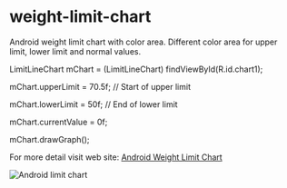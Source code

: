 # weight-limit-chart
Android weight limit chart with color area. Different color area for upper limit, lower limit and normal values.

LimitLineChart mChart = (LimitLineChart) findViewById(R.id.chart1);

  mChart.upperLimit = 70.5f;  // Start of upper limit
  
  mChart.lowerLimit = 50f;    // End of lower limit
  
  mChart.currentValue = 0f;
  
  mChart.drawGraph();
  
For more detail visit web site: <a href="http://wisdomitsol.com/blog/android/android-weight-limit-chart">Android Weight Limit Chart</a>

<img src="http://wisdomitsol.com/wp-content/uploads/2016/12/weight-limit-chart-300x141.png" alt="Android limit chart" />
